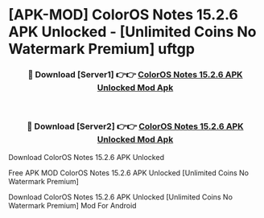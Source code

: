 # [APK-MOD] ColorOS Notes 15.2.6 APK Unlocked - [Unlimited Coins No Watermark Premium] uftgp



<div align="center">
<h3>🔴 Download [Server1] 👉👉 <a href="https://momento.my/?title=ColorOS_Notes_15.2.6_APK_Unlocked">ColorOS Notes 15.2.6 APK Unlocked Mod Apk</a></h3><br>

<h3>🔴 Download [Server2] 👉👉 <a href="https://momento.my/?title=ColorOS_Notes_15.2.6_APK_Unlocked">ColorOS Notes 15.2.6 APK Unlocked Mod Apk</a></h3>
</div>



Download ColorOS Notes 15.2.6 APK Unlocked 

Free APK MOD ColorOS Notes 15.2.6 APK Unlocked [Unlimited Coins No Watermark Premium]

Download ColorOS Notes 15.2.6 APK Unlocked [Unlimited Coins No Watermark Premium] Mod For Android
